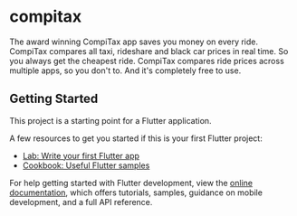 # compitax

The award winning CompiTax app saves you money on every ride. CompiTax compares all taxi, rideshare and black car prices in real time. So you always get the cheapest ride. CompiTax compares ride prices across multiple apps, so you don't to. And it's completely free to use.



## Getting Started

This project is a starting point for a Flutter application.

A few resources to get you started if this is your first Flutter project:

- [Lab: Write your first Flutter app](https://docs.flutter.dev/get-started/codelab)
- [Cookbook: Useful Flutter samples](https://docs.flutter.dev/cookbook)

For help getting started with Flutter development, view the
[online documentation](https://docs.flutter.dev/), which offers tutorials,
samples, guidance on mobile development, and a full API reference.
